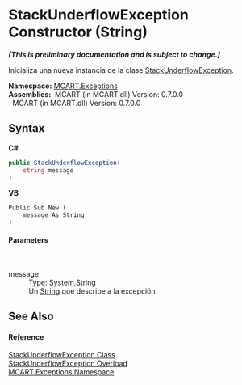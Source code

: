 # StackUnderflowException Constructor (String)
 _**\[This is preliminary documentation and is subject to change.\]**_

Inicializa una nueva instancia de la clase <a href="8743ad6b-35a4-2524-bbd2-8413ad968e86">StackUnderflowException</a>.

**Namespace:**&nbsp;<a href="36e6166c-cb29-ee06-1b8a-ebc61fae7b0a">MCART.Exceptions</a><br />**Assemblies:**&nbsp;&nbsp;MCART (in MCART.dll) Version: 0.7.0.0<br />&nbsp;&nbsp;MCART (in MCART.dll) Version: 0.7.0.0<br />

## Syntax

**C#**<br />
``` C#
public StackUnderflowException(
	string message
)
```

**VB**<br />
``` VB
Public Sub New ( 
	message As String
)
```


#### Parameters
&nbsp;<dl><dt>message</dt><dd>Type: <a href="http://msdn2.microsoft.com/es-es/library/s1wwdcbf" target="_blank">System.String</a><br />Un <a href="http://msdn2.microsoft.com/es-es/library/s1wwdcbf" target="_blank">String</a> que describe a la excepción.</dd></dl>

## See Also


#### Reference
<a href="8743ad6b-35a4-2524-bbd2-8413ad968e86">StackUnderflowException Class</a><br /><a href="f2ba4eb9-3832-73c6-8e46-9917797096c8">StackUnderflowException Overload</a><br /><a href="36e6166c-cb29-ee06-1b8a-ebc61fae7b0a">MCART.Exceptions Namespace</a><br />